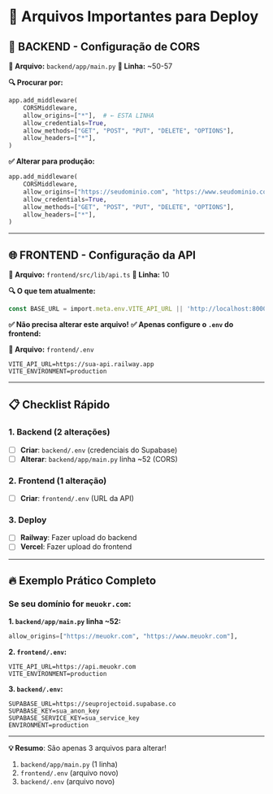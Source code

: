 # 📁 Arquivos Importantes para Deploy

## 🔧 BACKEND - Configuração de CORS

**📍 Arquivo:** `backend/app/main.py`
**📍 Linha:** ~50-57

**🔍 Procurar por:**
```python
app.add_middleware(
    CORSMiddleware,
    allow_origins=["*"],  # ← ESTA LINHA
    allow_credentials=True,
    allow_methods=["GET", "POST", "PUT", "DELETE", "OPTIONS"],
    allow_headers=["*"],
)
```

**✅ Alterar para produção:**
```python
app.add_middleware(
    CORSMiddleware,
    allow_origins=["https://seudominio.com", "https://www.seudominio.com"],  # ← SEUS DOMÍNIOS
    allow_credentials=True,
    allow_methods=["GET", "POST", "PUT", "DELETE", "OPTIONS"],
    allow_headers=["*"],
)
```

---

## 🌐 FRONTEND - Configuração da API

**📍 Arquivo:** `frontend/src/lib/api.ts`
**📍 Linha:** 10

**🔍 O que tem atualmente:**
```typescript
const BASE_URL = import.meta.env.VITE_API_URL || 'http://localhost:8000';
```

**✅ Não precisa alterar este arquivo!**
**✅ Apenas configure o `.env` do frontend:**

**📍 Arquivo:** `frontend/.env`
```env
VITE_API_URL=https://sua-api.railway.app
VITE_ENVIRONMENT=production
```

---

## 📋 Checklist Rápido

### 1. Backend (2 alterações)
- [ ] **Criar**: `backend/.env` (credenciais do Supabase)
- [ ] **Alterar**: `backend/app/main.py` linha ~52 (CORS)

### 2. Frontend (1 alteração) 
- [ ] **Criar**: `frontend/.env` (URL da API)

### 3. Deploy
- [ ] **Railway**: Fazer upload do backend
- [ ] **Vercel**: Fazer upload do frontend

---

## 🔥 Exemplo Prático Completo

### Se seu domínio for `meuokr.com`:

**1. `backend/app/main.py` linha ~52:**
```python
allow_origins=["https://meuokr.com", "https://www.meuokr.com"],
```

**2. `frontend/.env`:**
```env
VITE_API_URL=https://api.meuokr.com
VITE_ENVIRONMENT=production
```

**3. `backend/.env`:**
```env
SUPABASE_URL=https://seuprojectoid.supabase.co
SUPABASE_KEY=sua_anon_key
SUPABASE_SERVICE_KEY=sua_service_key
ENVIRONMENT=production
```

---

**💡 Resumo**: São apenas 3 arquivos para alterar!
1. `backend/app/main.py` (1 linha)
2. `frontend/.env` (arquivo novo)
3. `backend/.env` (arquivo novo) 
